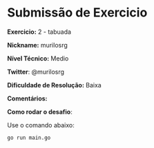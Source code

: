 # Submissão de Exercicio

**Exercicio:** 2 - tabuada

**Nickname:** murilosrg

**Nível Técnico:** Medio

**Twitter**: @murilosrg

**Dificuldade de Resolução:** Baixa

**Comentários:**

**Como rodar o desafio**:

Use o comando abaixo:

```bash
go run main.go
```
